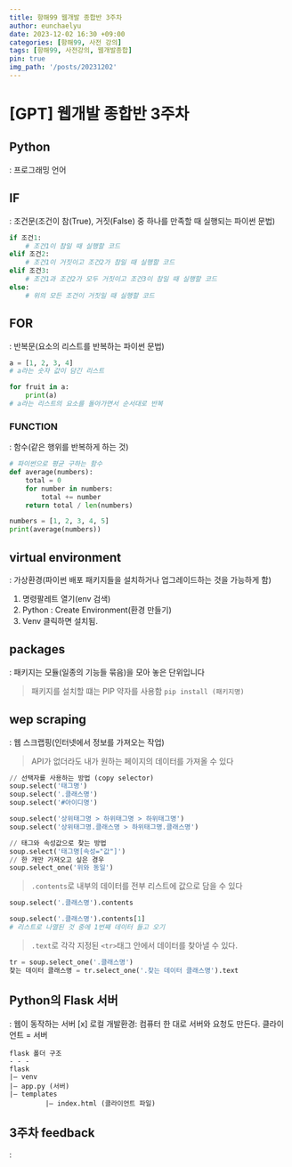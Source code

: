 ```yaml
---
title: 항해99 웹개발 종합반 3주차
author: eunchaelyu
date: 2023-12-02 16:30 +09:00
categories: [항해99, 사전 강의]
tags: [항해99, 사전강의, 웹개발종합]
pin: true
img_path: '/posts/20231202'
---
```


# [GPT] 웹개발 종합반 3주차

##  Python
: 프로그래밍 언어

## IF
: 조건문(조건이 참(True), 거짓(False) 중 하나를 만족할 때 실행되는 파이썬 문법)
```python
if 조건1:
    # 조건1이 참일 때 실행할 코드
elif 조건2:
    # 조건1이 거짓이고 조건2가 참일 때 실행할 코드
elif 조건3:
    # 조건1과 조건2가 모두 거짓이고 조건3이 참일 때 실행할 코드
else:
    # 위의 모든 조건이 거짓일 때 실행할 코드
```

## FOR
: 반복문(요소의 리스트를 반복하는 파이썬 문법)
```python
a = [1, 2, 3, 4]
# a라는 숫자 값이 담긴 리스트

for fruit in a:
	print(a)
# a라는 리스트의 요소를 돌아가면서 순서대로 반복
```

### FUNCTION
: 함수(같은 행위를 반복하게 하는 것)
```python
# 파이썬으로 평균 구하는 함수
def average(numbers):
    total = 0
    for number in numbers:
        total += number
    return total / len(numbers)

numbers = [1, 2, 3, 4, 5]
print(average(numbers)) 
```

## virtual environment
: 가상환경(파이썬 배포 패키지들을 설치하거나 업그레이드하는 것을 가능하게 함)
1. 명령팔레트 열기(env 검색)
2. Python : Create Environment(환경 만들기)
3. Venv 클릭하면 설치됨. 

## packages
: 패키지는 모듈(일종의 기능들 묶음)을 모아 놓은 단위입니다
> 패키지를 설치할 떄는 PIP 약자를 사용함 ``pip install (패키지명)``

## wep scraping 
: 웹 스크랩핑(인터넷에서 정보를 가져오는 작업)
> API가 없더라도 내가 원하는 페이지의 데이터를 가져올 수 있다

```python
// 선택자를 사용하는 방법 (copy selector)
soup.select('태그명')
soup.select('.클래스명')
soup.select('#아이디명')

soup.select('상위태그명 > 하위태그명 > 하위태그명')
soup.select('상위태그명.클래스명 > 하위태그명.클래스명')

// 태그와 속성값으로 찾는 방법
soup.select('태그명[속성="값"]')
// 한 개만 가져오고 싶은 경우
soup.select_one('위와 동일')
```

> ``.contents``로 내부의 데이터를 전부 리스트에 값으로 담을 수 있다

```python
soup.select('.클래스명').contents

soup.select('.클래스명').contents[1]
# 리스트로 나열된 것 중에 1번째 데이터 들고 오기
```

> ``.text``로 각각 지정된 ``<tr>``태그 안에서 데이터를 찾아낼 수 있다.

```python
tr = soup.select_one('.클래스명')
찾는 데이터 클래스명 = tr.select_one('.찾는 데이터 클래스명').text
```

## Python의 Flask 서버
: 웹이 동작하는 서버
[x] 로컬 개발환경: 컴퓨터 한 대로 서버와 요청도 만든다. 클라이언트 = 서버

```text
flask 폴더 구조
- - -
flask
|— venv
|— app.py (서버)
|— templates
         |— index.html (클라이언트 파일)
```




## 3주차 feedback
:


